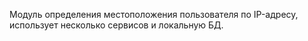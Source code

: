 Модуль определения местоположения пользователя по IP-адресу, использует несколько сервисов и локальную БД.
